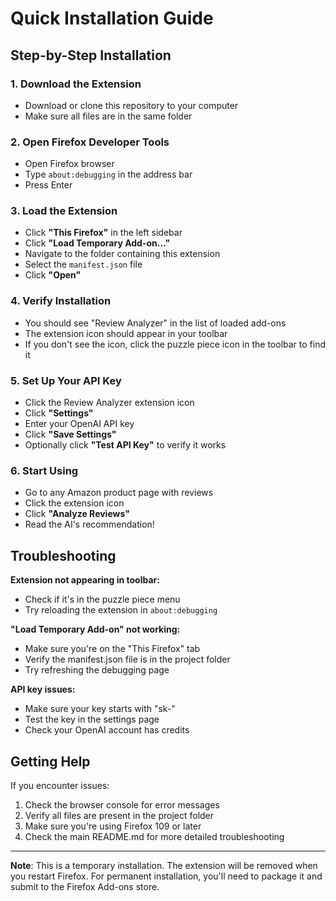 # Quick Installation Guide

## Step-by-Step Installation

### 1. Download the Extension
- Download or clone this repository to your computer
- Make sure all files are in the same folder

### 2. Open Firefox Developer Tools
- Open Firefox browser
- Type `about:debugging` in the address bar
- Press Enter

### 3. Load the Extension
- Click **"This Firefox"** in the left sidebar
- Click **"Load Temporary Add-on..."**
- Navigate to the folder containing this extension
- Select the `manifest.json` file
- Click **"Open"**

### 4. Verify Installation
- You should see "Review Analyzer" in the list of loaded add-ons
- The extension icon should appear in your toolbar
- If you don't see the icon, click the puzzle piece icon in the toolbar to find it

### 5. Set Up Your API Key
- Click the Review Analyzer extension icon
- Click **"Settings"**
- Enter your OpenAI API key
- Click **"Save Settings"**
- Optionally click **"Test API Key"** to verify it works

### 6. Start Using
- Go to any Amazon product page with reviews
- Click the extension icon
- Click **"Analyze Reviews"**
- Read the AI's recommendation!

## Troubleshooting

**Extension not appearing in toolbar:**
- Check if it's in the puzzle piece menu
- Try reloading the extension in `about:debugging`

**"Load Temporary Add-on" not working:**
- Make sure you're on the "This Firefox" tab
- Verify the manifest.json file is in the project folder
- Try refreshing the debugging page

**API key issues:**
- Make sure your key starts with "sk-"
- Test the key in the settings page
- Check your OpenAI account has credits

## Getting Help

If you encounter issues:
1. Check the browser console for error messages
2. Verify all files are present in the project folder
3. Make sure you're using Firefox 109 or later
4. Check the main README.md for more detailed troubleshooting

---

**Note**: This is a temporary installation. The extension will be removed when you restart Firefox. For permanent installation, you'll need to package it and submit to the Firefox Add-ons store.
